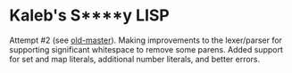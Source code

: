 # Kaleb's S\*\*\*\*y LISP

Attempt \#2 (see [old-master](https://github.com/ktbarrett/ksl/tree/old-master)).
Making improvements to the lexer/parser for supporting significant whitespace to remove some parens.
Added support for set and map literals, additional number literals, and better errors.
